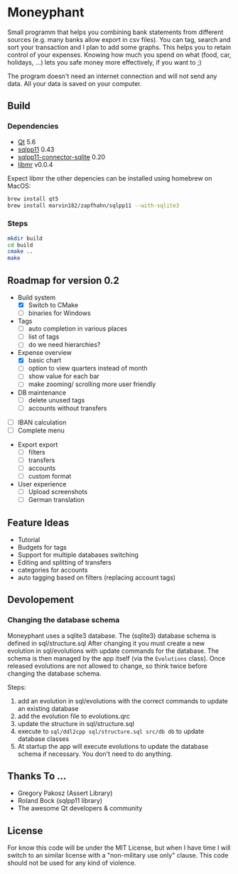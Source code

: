# Moneyphant

Small programm that helps you combining bank statements from different sources (e.g. many banks allow export in csv files). You can tag, search and sort your transaction and I plan to add some graphs. This helps you to retain control of your expenses. Knowing how much you spend on what (food, car, holidays, ...) lets you safe money more effectively, if you want to ;)

The program doesn't need an internet connection and will not send any data. All your data is saved on your computer.

## Build

### Dependencies
- [Qt](https://www.qt.io/download/) 5.6
- [sqlpp11](https://github.com/rbock/sqlpp11) 0.43
- [sqlpp11-connector-sqlite](https://github.com/rbock/sqlpp11-connector-sqlite3) 0.20
- [libmr](https://github.com/Marvin182/libmr) v0.0.4

Expect libmr the other depencies can be installed using homebrew on MacOS:
```bash
brew install qt5
brew install marvin182/zapfhahn/sqlpp11 --with-sqlite3
```

### Steps
```bash
mkdir build
cd build
cmake ..
make
```

## Roadmap for version 0.2
- Build system
	- [x] Switch to CMake
	- [ ] binaries for Windows
- Tags
	- [ ] auto completion in various places
	- [ ] list of tags
	- [ ] do we need hierarchies?
- Expense overview
	- [x] basic chart
	- [ ] option to view quarters instead of month
	- [ ] show value for each bar
	- [ ] make zooming/ scrolling more user friendly
- DB maintenance
	- [ ] delete unused tags
	- [ ] accounts without transfers
- [ ] IBAN calculation
- [ ] Complete menu
- Export export
	- [ ] filters
	- [ ] transfers
	- [ ] accounts
	- [ ] custom format
- User experience
	- [ ] Upload screenshots
	- [ ] German translation

## Feature Ideas
- Tutorial
- Budgets for tags
- Support for multiple databases switching
- Editing and splitting of transfers
- categories for accounts
- auto tagging based on filters (replacing account tags)
## Devolopement

### Changing the database schema
Moneyphant uses a sqlite3 database. The (sqlite3) database schema is defined in sql/structure.sql After changing it you must create a new evolution in sql/evolutions with update commands for the database. The schema is then managed by the app itself (via the `Evolutions` class). Once released evolutions are not allowed to change, so think twice before changing the database schema.

Steps:

1. add an evolution in sql/evolutions with the correct commands to update an existing database
2. add the evolution file to evolutions.qrc
3. update the structure in sql/structure.sql
4. execute to `sql/ddl2cpp sql/structure.sql src/db db` to update database classes
5. At startup the app will execute evolutions to update the database schema if necessary. You don't need to do anything.

## Thanks To ...
- Gregory Pakosz (Assert Library)
- Roland Bock (sqlpp11 library)
- The awesome Qt developers & community

## License
For know this code will be under the MIT License, but when I have time I will switch to an similar license with a "non-military use only" clause. This code should not be used for any kind of violence.
